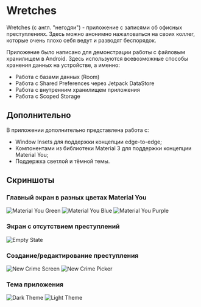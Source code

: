 # Wretches

Wretches (с англ. "негодяи") - приложение с записями об офисных преступлениях.
Здесь можно анонимно нажаловаться на своих коллег, которые очень плохо себя ведут и
разводят беспорядок.

Приложение было написано для демонстрации работы с файловым хранилищем в Android.
Здесь используются всевозможные способы хранения данных на устройстве, а именно:
- Работа с базами данных (Room)
- Работа с Shared Preferences через Jetpack DataStore
- Работа с внутренним хранилищем приложения
- Работа с Scoped Storage

## Дополнительно

В приложении дополнительно представлена работа с:
- Window Insets для поддержки концепции edge-to-edge;
- Компонентами из библиотеки Material 3 для поддержки концепции Material You;
- Поддержка светлой и тёмной темы.

## Скриншоты

### Главный экран в разных цветах Material You

![Material You Green](./images/main_material_you_green.png)
![Material You Blue](./images/main_material_you_blue.png)
![Material You Purple](./images/main_material_you_purple.png)

### Экран с отсутствием преступлений

![Empty State](./images/main_empty.png)

### Создание/редактирование преступления

![New Crime Screen](./images/new_crime_screen.png)
![New Crime Picker](./images/new_crime_picker.png)

### Тема приложения

![Dark Theme](./images/theme_dark.png)
![Light Theme](./images/theme_light.png)
